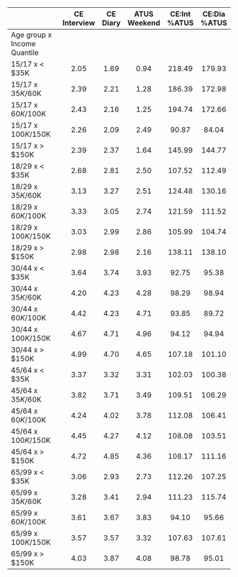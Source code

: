 
|                      | CE<br>Interview |  CE<br>Diary | ATUS<br>Weekend | CE:Int<br>%ATUS | CE:Dia<br>%ATUS |
| -------------------- | :----------: | :----------: | :----------: | :----------: | :----------: |
| Age group x Income Quantile |              |              |              |              |              |
| 15/17 x     < $35K   |         2.05 |         1.69 |         0.94 |       218.49 |       179.93 |
| 15/17 x  $35K/$60K   |         2.39 |         2.21 |         1.28 |       186.39 |       172.98 |
| 15/17 x  $60K/$100K  |         2.43 |         2.16 |         1.25 |       194.74 |       172.66 |
| 15/17 x $100K/$150K  |         2.26 |         2.09 |         2.49 |        90.87 |        84.04 |
| 15/17 x     > $150K  |         2.39 |         2.37 |         1.64 |       145.99 |       144.77 |
| 18/29 x     < $35K   |         2.68 |         2.81 |         2.50 |       107.52 |       112.49 |
| 18/29 x  $35K/$60K   |         3.13 |         3.27 |         2.51 |       124.48 |       130.16 |
| 18/29 x  $60K/$100K  |         3.33 |         3.05 |         2.74 |       121.59 |       111.52 |
| 18/29 x $100K/$150K  |         3.03 |         2.99 |         2.86 |       105.99 |       104.74 |
| 18/29 x     > $150K  |         2.98 |         2.98 |         2.16 |       138.11 |       138.10 |
| 30/44 x     < $35K   |         3.64 |         3.74 |         3.93 |        92.75 |        95.38 |
| 30/44 x  $35K/$60K   |         4.20 |         4.23 |         4.28 |        98.29 |        98.94 |
| 30/44 x  $60K/$100K  |         4.42 |         4.23 |         4.71 |        93.85 |        89.72 |
| 30/44 x $100K/$150K  |         4.67 |         4.71 |         4.96 |        94.12 |        94.94 |
| 30/44 x     > $150K  |         4.99 |         4.70 |         4.65 |       107.18 |       101.10 |
| 45/64 x     < $35K   |         3.37 |         3.32 |         3.31 |       102.03 |       100.38 |
| 45/64 x  $35K/$60K   |         3.82 |         3.71 |         3.49 |       109.51 |       106.29 |
| 45/64 x  $60K/$100K  |         4.24 |         4.02 |         3.78 |       112.08 |       106.41 |
| 45/64 x $100K/$150K  |         4.45 |         4.27 |         4.12 |       108.08 |       103.51 |
| 45/64 x     > $150K  |         4.72 |         4.85 |         4.36 |       108.17 |       111.16 |
| 65/99 x     < $35K   |         3.06 |         2.93 |         2.73 |       112.26 |       107.25 |
| 65/99 x  $35K/$60K   |         3.28 |         3.41 |         2.94 |       111.23 |       115.74 |
| 65/99 x  $60K/$100K  |         3.61 |         3.67 |         3.83 |        94.10 |        95.66 |
| 65/99 x $100K/$150K  |         3.57 |         3.57 |         3.32 |       107.63 |       107.61 |
| 65/99 x     > $150K  |         4.03 |         3.87 |         4.08 |        98.78 |        95.01 |

